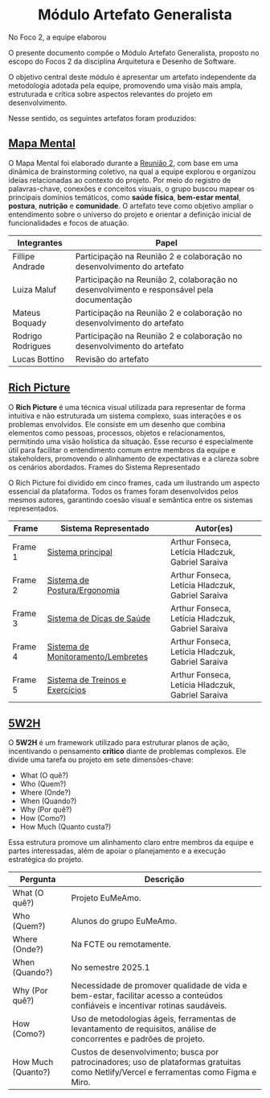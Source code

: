 <center>

# __Módulo Artefato Generalista__

</center>

No Foco 2, a equipe elaborou


O presente documento compõe o Módulo Artefato Generalista, proposto no escopo do Focos 2 da disciplina Arquitetura e Desenho de Software.

O objetivo central deste módulo é apresentar um artefato independente da metodologia adotada pela equipe, promovendo uma visão mais ampla, estruturada e crítica
sobre aspectos relevantes do projeto em desenvolvimento.


Nesse sentido, os seguintes artefatos foram produzidos: 

## __[Mapa Mental](1.2.1.Mapa-mental.md)__

O Mapa Mental foi elaborado durante a [Reunião 2](../Projeto/Iniciativas%20Extras/ata_02.md), com base em uma dinâmica de brainstorming coletivo, na qual a equipe explorou e organizou ideias relacionadas ao contexto do projeto. Por meio do registro de palavras-chave, conexões e conceitos visuais, o grupo buscou mapear os principais domínios temáticos, como **saúde física**, **bem-estar mental**, **postura**, **nutrição** e **comunidade**. O artefato teve como objetivo ampliar o entendimento sobre o universo do projeto e orientar a definição inicial de funcionalidades e focos de atuação.

<center>

| Integrantes        | Papel                                                                 |
|--------------------|-----------------------------------------------------------------------|
| Fillipe Andrade    | Participação na Reunião 2 e colaboração no desenvolvimento do artefato |
| Luiza Maluf        | Participação na Reunião 2, colaboração no desenvolvimento e responsável pela documentação |
| Mateus Boquady     | Participação na Reunião 2 e colaboração no desenvolvimento do artefato |
| Rodrigo Rodrigues  | Participação na Reunião 2 e colaboração no desenvolvimento do artefato |
| Lucas Bottino      | Revisão do artefato | 


</center>

## __[Rich Picture](1.2.2.RichPicture.md#rich-picture)__

O **Rich Picture** é uma técnica visual utilizada para representar de forma intuitiva e não estruturada um sistema complexo, suas interações e os problemas envolvidos. Ele consiste em um desenho que combina elementos como pessoas, processos, objetos e relacionamentos, permitindo uma visão holística da situação. Esse recurso é especialmente útil para facilitar o entendimento comum entre membros da equipe e stakeholders, promovendo o alinhamento de expectativas e a clareza sobre os cenários abordados.
Frames do Sistema Representado

O Rich Picture foi dividido em cinco frames, cada um ilustrando um aspecto essencial da plataforma. Todos os frames foram desenvolvidos pelos mesmos autores, garantindo coesão visual e semântica entre os sistemas representados.

<center>

| Frame                             | Sistema Representado                    | Autor(es)                                         |
|-----------------------------------|-----------------------------------------|---------------------------------------------------|
| Frame 1                           | [Sistema principal ](1.2.2.RichPicture.md#rich-picture)| Arthur Fonseca, Letícia Hladczuk, Gabriel Saraiva |
| Frame 2                           | [Sistema de Postura/Ergonomia](1.2.2.RichPicture.md#rich-picture)            | Arthur Fonseca, Letícia Hladczuk, Gabriel Saraiva |
| Frame 3                           | [Sistema de Dicas de Saúde](1.2.2.RichPicture.md#rich-picture)               | Arthur Fonseca, Letícia Hladczuk, Gabriel Saraiva |
| Frame 4                           | [Sistema de Monitoramento/Lembretes](1.2.2.RichPicture.md#rich-picture)      | Arthur Fonseca, Letícia Hladczuk, Gabriel Saraiva |
| Frame 5                           | [Sistema de Treinos e Exercícios](1.2.2.RichPicture.md#rich-picture)         | Arthur Fonseca, Letícia Hladczuk, Gabriel Saraiva |

</center>

## __[5W2H](1.2.3.5W2H.md)__

O **5W2H** é um framework utilizado para estruturar planos de ação, incentivando o pensamento **crítico** diante de problemas complexos. Ele divide uma tarefa ou projeto em sete dimensões-chave:

- What (O quê?)
- Who (Quem?)
- Where (Onde?)
- When (Quando?)
- Why (Por quê?)
- How (Como?)
- How Much (Quanto custa?)

Essa estrutura promove um alinhamento claro entre membros da equipe e partes interessadas, além de apoiar o planejamento e a execução estratégica do projeto.

<center>

| Pergunta           | Descrição                                                                                                                                 |
|--------------------|-------------------------------------------------------------------------------------------------------------------------------------------|
| What (O quê?)      | Projeto EuMeAmo.                                                                                                                          |
| Who (Quem?)        | Alunos do grupo EuMeAmo.                                                                                                                  |
| Where (Onde?)      | Na FCTE ou remotamente.                                                                                                                   |
| When (Quando?)     | No semestre 2025.1                                                                                                                        |
| Why (Por quê?)     | Necessidade de promover qualidade de vida e bem-estar, facilitar acesso a conteúdos confiáveis e incentivar rotinas saudáveis.           |
| How (Como?)        | Uso de metodologias ágeis, ferramentas de levantamento de requisitos, análise de concorrentes e padrões de projeto.                      |
| How Much (Quanto?) | Custos de desenvolvimento; busca por patrocinadores; uso de plataformas gratuitas como Netlify/Vercel e ferramentas como Figma e Miro.   |

</center>